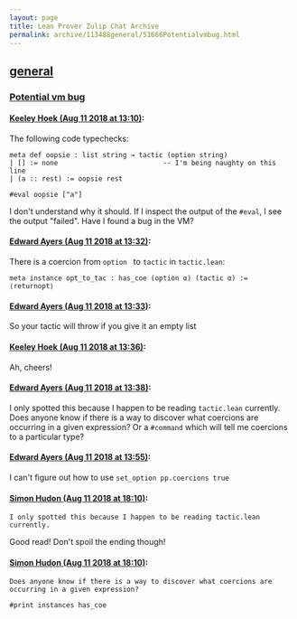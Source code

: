 ```yaml
---
layout: page
title: Lean Prover Zulip Chat Archive 
permalink: archive/113488general/51666Potentialvmbug.html
---
```


## [general](index.html)
### [Potential vm bug](51666Potentialvmbug.html)

#### [Keeley Hoek (Aug 11 2018 at 13:10)](https://leanprover.zulipchat.com/#narrow/stream/113488-general/topic/Potential%20vm%20bug/near/131950146):
The following code typechecks:
````
meta def oopsie : list string → tactic (option string)
| [] := none                          -- I'm being naughty on this line
| (a :: rest) := oopsie rest

#eval oopsie ["a"]
````
I don't understand why it should. If I inspect the output of the `#eval`, I see the output "failed". Have I found a bug in the VM?

#### [Edward Ayers (Aug 11 2018 at 13:32)](https://leanprover.zulipchat.com/#narrow/stream/113488-general/topic/Potential%20vm%20bug/near/131950892):
There is a coercion from `option ` to `tactic` in `tactic.lean`:
```lean
meta instance opt_to_tac : has_coe (option α) (tactic α) :=
⟨returnopt⟩
```

#### [Edward Ayers (Aug 11 2018 at 13:33)](https://leanprover.zulipchat.com/#narrow/stream/113488-general/topic/Potential%20vm%20bug/near/131950909):
So your tactic will throw if you give it an empty list

#### [Keeley Hoek (Aug 11 2018 at 13:36)](https://leanprover.zulipchat.com/#narrow/stream/113488-general/topic/Potential%20vm%20bug/near/131951022):
Ah, cheers!

#### [Edward Ayers (Aug 11 2018 at 13:38)](https://leanprover.zulipchat.com/#narrow/stream/113488-general/topic/Potential%20vm%20bug/near/131951093):
I only spotted this because I happen to be reading `tactic.lean` currently. Does anyone know if there is a way to discover what coercions are occurring in a given expression? Or a `#command` which will tell me coercions to a particular type?

#### [Edward Ayers (Aug 11 2018 at 13:55)](https://leanprover.zulipchat.com/#narrow/stream/113488-general/topic/Potential%20vm%20bug/near/131951679):
I can't figure out how to use
`set_option pp.coercions true`

#### [Simon Hudon (Aug 11 2018 at 18:10)](https://leanprover.zulipchat.com/#narrow/stream/113488-general/topic/Potential%20vm%20bug/near/131960579):
```quote
I only spotted this because I happen to be reading tactic.lean currently.
```

Good read! Don't spoil the ending though!

#### [Simon Hudon (Aug 11 2018 at 18:10)](https://leanprover.zulipchat.com/#narrow/stream/113488-general/topic/Potential%20vm%20bug/near/131960581):
```quote
Does anyone know if there is a way to discover what coercions are occurring in a given expression?
```
```lean
#print instances has_coe
```


